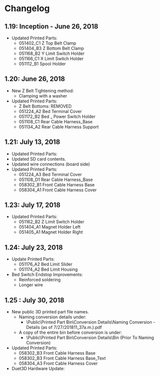 # Changelog

## **1.19: Inception - June 26, 2018**

* Updated Printed Parts:
  * 051402\_C1 Z Top Belt Clamp
  * 051404\_B3 Z Bottom Belt Clamp
  * 051168\_B2 Y Limit Switch Holder
  * 051166\_C1 X Limit Switch Holder
  * 051112\_B1 Spool Holder

## **1.20: June 26, 2018**

* New Z Belt Tightening method:
  * Clamping with a washer
* Updated Printed Parts:
  * Z Belt Bottoms: REMOVED
  * 051224\_A2 Bed Terminal Cover
  * 051172\_B2 Bed \_ Power Switch Holder
  * 051108\_C1 Rear Cable Harness\_Base
  * 051134\_A2 Rear Cable Harness Support

## **1.21: July 13, 2018**

* Updated Printed Parts:
* Updated SD card contents.
* Updated wire connections \(board side\)
* Updated Printed Parts:
  * 051224\_A3 Bed Terminal Cover
  * 051108\_D1 Rear Cable Harness\_Base
  * 058302\_B1 Front Cable Harness Base
  * 058304\_A1 Front Cable Harness Cover

## **1.23: July 17, 2018**

* Updated Printed Parts:
  * 051162\_B2 Z Limit Switch Holder
  * 051404\_A1 Magnet Holder Left
  * 051405\_A1 Magnet Holder Right

## **1.24: July 23, 2018**

* Update Printed Parts:
  * 051176\_A2 Bed Limit Slider
  * 051174\_A2 Bed Limit Housing
* Bed Switch Endstop Improvements:
  * Reinforced soldering
  * Longer wire

## **1.25 : July 30, 2018**

* New public 3D printed part file names.
  * Naming conversion details under:
    * \Public\Printed Part Bin\Conversion Details\Naming Conversion - Details \(as of 7/27/201811\_37a.m.\).pdf
  * A copy of the entire bin before conversion is under:
    * \Public\Printed Part Bin\Conversion Details\Bin \(Prior To Naming Conversion\)
* Updated Printed Parts:
  * 058302\_B3 Front Cable Harness Base
  * 058302\_B3 Front Cable Harness Base\_Text
  * 058304\_A3 Front Cable Harness Cover
* Duet3D Hardware Update:



